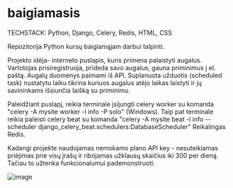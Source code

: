 # baigiamasis

TECHSTACK: Python, Django, Celery, Redis, HTML, CSS

Repozitorija Python kursų baigiamąjam darbui talpinti.

Projekto idėja- interneto puslapis, kuris primena palaistyti augalus. Vartotojas prisiregistruoja, prideda savo augalus, gauna priminimus į el. paštą. Augalų duomenys paimami iš API. Suplanuota užduotis (scheduled task) nustatytu laiku tikrina kuriuos augalus atėjo laikas laistyti ir jų savininkams išsiunčia laišką su priminimu.

Paleidžiant puslapį, reikia terminale įsijungti celery worker su komanda "celery -A mysite worker -l info -P solo" (Windows).
Taip pat terminale reikia paleisti celery beat su komanda 
"celery -A mysite beat -l info --scheduler django_celery_beat.schedulers:DatabaseScheduler"
Reikalingas Redis.

Kadangi projekte naudojamas nemokamo plano API key - nesuteikiamas priėjimas prie visų įrašų ir ribojamas užklausų skaičius iki 300 per dieną. Tačiau to užtenka funkcionalumui pademonstruoti. 

![image](https://github.com/Daunoras/baigiamasis/assets/159426406/eb386a3c-c7b9-44c3-b181-f37ebd9dff45)
